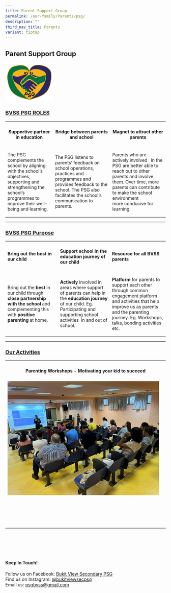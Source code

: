 ```yaml
---
title: Parent Support Group
permalink: /our-family/Parents/psg/
description: ""
third_nav_title: Parents
variant: tiptap
---
```

<h2></h2>
<h2>Parent Support Group</h2>
<div class="isomer-image-wrapper">
<img style="width: 30%;" height="auto" width="100%" alt="" src="/images/Parent/PSG_logo.png">
</div>
<p></p>
<h3><strong><u>BVSS PSG ROLES</u></strong></h3>
<table style="minWidth: 75px">
<colgroup>
<col>
<col>
<col>
</colgroup>
<tbody>
<tr>
<th rowspan="1" colspan="1">
<h4><strong>Supportive partner in education</strong></h4>
</th>
<th rowspan="1" colspan="1">
<h4><strong>Bridge between parents and school</strong></h4>
</th>
<th rowspan="1" colspan="1">
<h4><strong>Magnet to attract other parents</strong></h4>
</th>
</tr>
<tr>
<td rowspan="1" colspan="1">
<p>The PSG complements the school by aligning with the school’s objectives,
supporting and strengthening the school’s programmes to improve their well-being&nbsp;and
learning.</p>
</td>
<td rowspan="1" colspan="1">
<p>The PSG listens to parents’ feedback on school operations, practices and
programmes and provides feedback to the school. The PSG also facilitates
the school’s communication&nbsp;to parents.</p>
</td>
<td rowspan="1" colspan="1">
<p>Parents who are actively involved &nbsp; in the PSG are better able to
reach out to other parents and involve them. Over time, more parents can
contribute to make the&nbsp;school environment more&nbsp;conducive for
learning.</p>
</td>
</tr>
</tbody>
</table>
<hr>
<h3><strong><u>BVSS PSG Purpose</u></strong></h3>
<table style="minWidth: 75px">
<colgroup>
<col>
<col>
<col>
</colgroup>
<tbody>
<tr>
<td rowspan="1" colspan="1">
<h4><strong>Bring out the best in our child</strong></h4>
</td>
<td rowspan="1" colspan="1">
<h4><strong>Support school in the education journey of our child</strong></h4>
</td>
<td rowspan="1" colspan="1">
<h4><strong>Resource for all BVSS parents</strong></h4>
</td>
</tr>
<tr>
<td rowspan="1" colspan="1">
<p>Bring out the <strong>best</strong> in our child through <strong>close partnership with the school</strong> and
complementing this with <strong>positive parenting </strong>at home.</p>
</td>
<td rowspan="1" colspan="1">
<p><strong>Actively</strong> involved in areas where support of parents can
help in the <strong>education journey</strong> of our child. Eg. Participating
and supporting school activities&nbsp; in and out of school.</p>
</td>
<td rowspan="1" colspan="1">
<p><strong>Platform</strong> for parents to support each other through common
engagement platform and activities that help improve us as parents and
the parenting journey. Eg. Workshops, talks, bonding activities etc.</p>
</td>
</tr>
</tbody>
</table>
<hr>
<p></p>
<h3><strong><u>Our Activities</u></strong></h3>
<table style="minWidth: 50px">
<colgroup>
<col>
<col>
</colgroup>
<tbody>
<tr>
<th rowspan="1" colspan="2">
<h4><strong>Parenting Workshops - Motivating your kid to succeed</strong></h4>
</th>
</tr>
<tr>
<td rowspan="1" colspan="1">
<div class="isomer-image-wrapper">
<img style="width: 100%" height="auto" width="100%" alt="" src="/images/Parent/parenting_WS_1.jpg">
</div>
</td>
<td rowspan="1" colspan="1">
<p></p>
</td>
</tr>
<tr>
<td rowspan="1" colspan="1">
<p></p>
</td>
<td rowspan="1" colspan="1">
<p></p>
</td>
</tr>
<tr>
<td rowspan="1" colspan="1">
<p></p>
</td>
<td rowspan="1" colspan="1">
<p></p>
</td>
</tr>
<tr>
<td rowspan="1" colspan="1">
<p></p>
</td>
<td rowspan="1" colspan="1">
<p></p>
</td>
</tr>
<tr>
<td rowspan="1" colspan="1">
<p></p>
</td>
<td rowspan="1" colspan="1">
<p></p>
</td>
</tr>
<tr>
<td rowspan="1" colspan="1">
<p></p>
</td>
<td rowspan="1" colspan="1">
<p></p>
</td>
</tr>
</tbody>
</table>
<p></p>
<p></p>
<p>
<br>
<br>
</p>
<p>
<br>
</p>
<h4>Keep In Touch!</h4>
<p>Follow us on Facebook:&nbsp;<a href="https://www.facebook.com/BukitViewSecondaryPSG" rel="noopener noreferrer nofollow" target="_blank">Bukit View Secondary PSG</a> 
<br>Find us on Instagram:&nbsp;<a href="https://www.instagram.com/bukitviewsecpsg" rel="noopener noreferrer nofollow" target="_blank">@bukitviewsecpsg</a> 
<br>Email us:&nbsp;<a href="mailto:psgbvss@gmail.com" rel="noopener noreferrer nofollow" target="_blank">psgbvss@gmail.com</a>
</p>